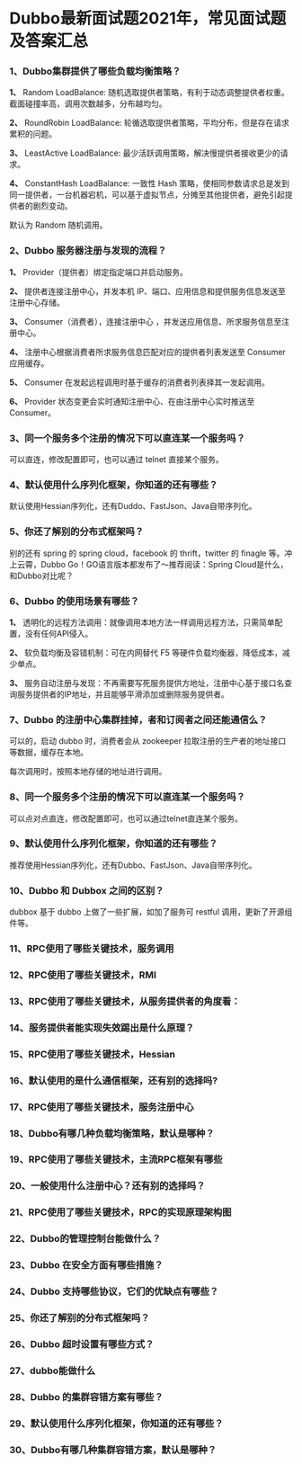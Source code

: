 # Dubbo最新面试题2021年，常见面试题及答案汇总

### 1、Dubbo集群提供了哪些负载均衡策略？

**1、** Random LoadBalance: 随机选取提供者策略，有利于动态调整提供者权重。截面碰撞率高，调用次数越多，分布越均匀。

**2、** RoundRobin LoadBalance: 轮循选取提供者策略，平均分布，但是存在请求累积的问题。

**3、** LeastActive LoadBalance: 最少活跃调用策略，解决慢提供者接收更少的请求。

**4、** ConstantHash LoadBalance: 一致性 Hash 策略，使相同参数请求总是发到同一提供者，一台机器宕机，可以基于虚拟节点，分摊至其他提供者，避免引起提供者的剧烈变动。

默认为 Random 随机调用。


### 2、Dubbo 服务器注册与发现的流程？

**1、** Provider（提供者）绑定指定端口并启动服务。

**2、** 提供者连接注册中心，并发本机 IP、端口、应用信息和提供服务信息发送至注册中心存储。

**3、** Consumer（消费者），连接注册中心 ，并发送应用信息、所求服务信息至注册中心。

**4、** 注册中心根据消费者所求服务信息匹配对应的提供者列表发送至 Consumer 应用缓存。

**5、** Consumer 在发起远程调用时基于缓存的消费者列表择其一发起调用。

**6、** Provider 状态变更会实时通知注册中心、在由注册中心实时推送至 Consumer。


### 3、同一个服务多个注册的情况下可以直连某一个服务吗？

可以直连，修改配置即可，也可以通过 telnet 直接某个服务。


### 4、默认使用什么序列化框架，你知道的还有哪些？

默认使用Hessian序列化，还有Duddo、FastJson、Java自带序列化。


### 5、你还了解别的分布式框架吗？

别的还有 spring 的 spring cloud，facebook 的 thrift，twitter 的 finagle 等。冲上云霄，Dubbo Go！GO语言版本都发布了～推荐阅读：Spring Cloud是什么，和Dubbo对比呢？


### 6、Dubbo 的使用场景有哪些？

**1、** 透明化的远程方法调用：就像调用本地方法一样调用远程方法，只需简单配置，没有任何API侵入。

**2、** 软负载均衡及容错机制：可在内网替代 F5 等硬件负载均衡器，降低成本，减少单点。

**3、** 服务自动注册与发现：不再需要写死服务提供方地址，注册中心基于接口名查询服务提供者的IP地址，并且能够平滑添加或删除服务提供者。


### 7、Dubbo 的注册中心集群挂掉，者和订阅者之间还能通信么？

可以的，启动 dubbo 时，消费者会从 zookeeper 拉取注册的生产者的地址接口等数据，缓存在本地。

每次调用时，按照本地存储的地址进行调用。


### 8、同一个服务多个注册的情况下可以直连某一个服务吗？

可以点对点直连，修改配置即可，也可以通过telnet直连某个服务。


### 9、默认使用什么序列化框架，你知道的还有哪些？

推荐使用Hessian序列化，还有Dubbo、FastJson、Java自带序列化。


### 10、Dubbo 和 Dubbox 之间的区别？

dubbox 基于 dubbo 上做了一些扩展，如加了服务可 restful 调用，更新了开源组件等。


### 11、RPC使用了哪些关键技术，服务调用
### 12、RPC使用了哪些关键技术，RMI
### 13、RPC使用了哪些关键技术，从服务提供者的角度看：
### 14、服务提供者能实现失效踢出是什么原理？
### 15、RPC使用了哪些关键技术，Hessian
### 16、默认使用的是什么通信框架，还有别的选择吗?
### 17、RPC使用了哪些关键技术，服务注册中心
### 18、Dubbo有哪几种负载均衡策略，默认是哪种？
### 19、RPC使用了哪些关键技术，主流RPC框架有哪些
### 20、一般使用什么注册中心？还有别的选择吗？
### 21、RPC使用了哪些关键技术，RPC的实现原理架构图
### 22、Dubbo的管理控制台能做什么？
### 23、Dubbo 在安全方面有哪些措施？
### 24、Dubbo 支持哪些协议，它们的优缺点有哪些？
### 25、你还了解别的分布式框架吗？
### 26、Dubbo 超时设置有哪些方式？
### 27、dubbo能做什么
### 28、Dubbo 的集群容错方案有哪些？
### 29、默认使用什么序列化框架，你知道的还有哪些？
### 30、Dubbo有哪几种集群容错方案，默认是哪种？






